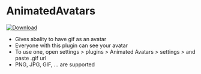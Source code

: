 # AnimatedAvatars
[![Download][icon]][link] 

- Gives abality to have gif as an avatar  
- Everyone with this plugin can see your avatar  
- To use one, open settings > plugins > Animated Avatars > settings > and paste .gif url  
- PNG, JPG, GIF, ... are supported  

[icon]: https://img.shields.io/badge/Download-AnimatedAvatars-brightgreen
[link]: https://raw.githubusercontent.com/FateNotAvailable/BetterDiscordPlugins/main/AnimatedAvatars/AnimatedAvatars.plugin.js
